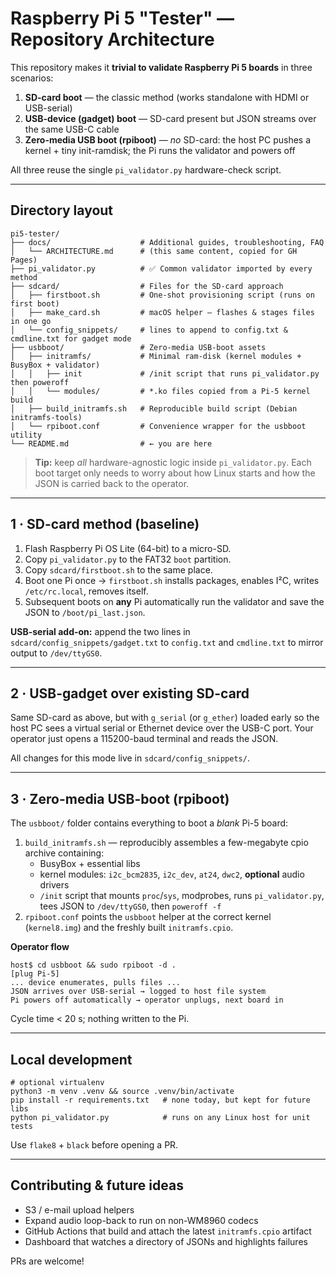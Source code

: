 # Raspberry Pi 5 "Tester" — Repository Architecture

This repository makes it **trivial to validate Raspberry Pi 5 boards** in three scenarios:

1. **SD-card boot** — the classic method (works standalone with HDMI or USB-serial)
2. **USB-device (gadget) boot** — SD-card present but JSON streams over the same USB-C cable
3. **Zero-media USB boot (rpiboot)** — *no* SD-card: the host PC pushes a kernel + tiny init-ramdisk; the Pi runs the validator and powers off

All three reuse the single `pi_validator.py` hardware-check script.

---

## Directory layout

```
pi5-tester/
├── docs/                    # Additional guides, troubleshooting, FAQ
│   └── ARCHITECTURE.md      # (this same content, copied for GH Pages)
├── pi_validator.py          # ✅ Common validator imported by every method
├── sdcard/                  # Files for the SD-card approach
│   ├── firstboot.sh         # One-shot provisioning script (runs on first boot)
│   ├── make_card.sh         # macOS helper — flashes & stages files in one go
│   └── config_snippets/     # lines to append to config.txt & cmdline.txt for gadget mode
├── usbboot/                 # Zero-media USB-boot assets
│   ├── initramfs/           # Minimal ram-disk (kernel modules + BusyBox + validator)
│   │   ├── init             # /init script that runs pi_validator.py then poweroff
│   │   └── modules/         # *.ko files copied from a Pi-5 kernel build
│   ├── build_initramfs.sh   # Reproducible build script (Debian initramfs-tools)
│   └── rpiboot.conf         # Convenience wrapper for the usbboot utility
└── README.md                # ← you are here
```

> **Tip:** keep *all* hardware-agnostic logic inside `pi_validator.py`.  Each boot
> target only needs to worry about how Linux starts and how the JSON is carried
> back to the operator.

---

## 1 · SD-card method (baseline)

1. Flash Raspberry Pi OS Lite (64-bit) to a micro-SD.
2. Copy `pi_validator.py` to the FAT32 `boot` partition.
3. Copy `sdcard/firstboot.sh` to the same place.
4. Boot one Pi once → `firstboot.sh` installs packages, enables I²C, writes
   `/etc/rc.local`, removes itself.
5. Subsequent boots on **any** Pi automatically run the validator and save the
   JSON to `/boot/pi_last.json`.

**USB-serial add-on:** append the two lines in
`sdcard/config_snippets/gadget.txt` to `config.txt` and `cmdline.txt` to mirror
output to `/dev/ttyGS0`.

---

## 2 · USB-gadget over existing SD-card

Same SD-card as above, but with `g_serial` (or `g_ether`) loaded early so the
host PC sees a virtual serial or Ethernet device over the USB-C port.  Your
operator just opens a 115200-baud terminal and reads the JSON.

All changes for this mode live in `sdcard/config_snippets/`.

---

## 3 · Zero-media USB-boot (rpiboot)

The `usbboot/` folder contains everything to boot a *blank* Pi-5 board:

1. `build_initramfs.sh` — reproducibly assembles a few-megabyte cpio archive
   containing:
   * BusyBox + essential libs
   * kernel modules: `i2c_bcm2835`, `i2c_dev`, `at24`, `dwc2`, **optional** audio drivers
   * `/init` script that mounts `proc`/`sys`, modprobes, runs `pi_validator.py`,
     tees JSON to `/dev/ttyGS0`, then `poweroff -f`
2. `rpiboot.conf` points the `usbboot` helper at the correct kernel (`kernel8.img`)
   and the freshly built `initramfs.cpio`.

**Operator flow**
```
host$ cd usbboot && sudo rpiboot -d .
[plug Pi-5]
... device enumerates, pulls files ...
JSON arrives over USB-serial → logged to host file system
Pi powers off automatically → operator unplugs, next board in
```

Cycle time < 20 s; nothing written to the Pi.

---

## Local development

```
# optional virtualenv
python3 -m venv .venv && source .venv/bin/activate
pip install -r requirements.txt   # none today, but kept for future libs
python pi_validator.py            # runs on any Linux host for unit tests
```

Use `flake8` + `black` before opening a PR.

---

## Contributing & future ideas

* S3 / e-mail upload helpers
* Expand audio loop-back to run on non-WM8960 codecs
* GitHub Actions that build and attach the latest `initramfs.cpio` artifact
* Dashboard that watches a directory of JSONs and highlights failures

PRs are welcome!
